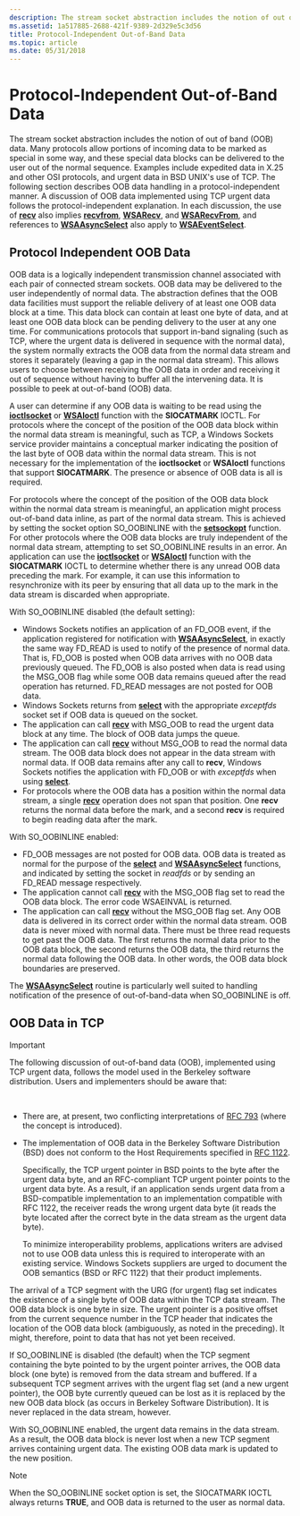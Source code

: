 ```yaml
---
description: The stream socket abstraction includes the notion of out of band (OOB) data.
ms.assetid: 1a517885-2688-421f-9389-2d329e5c3d56
title: Protocol-Independent Out-of-Band Data
ms.topic: article
ms.date: 05/31/2018
---
```


# Protocol-Independent Out-of-Band Data

The stream socket abstraction includes the notion of out of band (OOB) data. Many protocols allow portions of incoming data to be marked as special in some way, and these special data blocks can be delivered to the user out of the normal sequence. Examples include expedited data in X.25 and other OSI protocols, and urgent data in BSD UNIX's use of TCP. The following section describes OOB data handling in a protocol-independent manner. A discussion of OOB data implemented using TCP urgent data follows the protocol-independent explanation. In each discussion, the use of [**recv**](/windows/desktop/api/winsock/nf-winsock-recv) also implies [**recvfrom**](/windows/desktop/api/winsock/nf-winsock-recvfrom), [**WSARecv**](/windows/desktop/api/Winsock2/nf-winsock2-wsarecv), and [**WSARecvFrom**](/windows/desktop/api/Winsock2/nf-winsock2-wsarecvfrom), and references to [**WSAAsyncSelect**](/windows/desktop/api/winsock/nf-winsock-wsaasyncselect) also apply to [**WSAEventSelect**](/windows/desktop/api/Winsock2/nf-winsock2-wsaeventselect).

## Protocol Independent OOB Data

OOB data is a logically independent transmission channel associated with each pair of connected stream sockets. OOB data may be delivered to the user independently of normal data. The abstraction defines that the OOB data facilities must support the reliable delivery of at least one OOB data block at a time. This data block can contain at least one byte of data, and at least one OOB data block can be pending delivery to the user at any one time. For communications protocols that support in-band signaling (such as TCP, where the urgent data is delivered in sequence with the normal data), the system normally extracts the OOB data from the normal data stream and stores it separately (leaving a gap in the normal data stream). This allows users to choose between receiving the OOB data in order and receiving it out of sequence without having to buffer all the intervening data. It is possible to peek at out-of-band (OOB) data.

A user can determine if any OOB data is waiting to be read using the [**ioctlsocket**](/windows/desktop/api/winsock/nf-winsock-ioctlsocket) or [**WSAIoctl**](/windows/desktop/api/Winsock2/nf-winsock2-wsaioctl) function with the **SIOCATMARK** IOCTL. For protocols where the concept of the position of the OOB data block within the normal data stream is meaningful, such as TCP, a Windows Sockets service provider maintains a conceptual marker indicating the position of the last byte of OOB data within the normal data stream. This is not necessary for the implementation of the **ioctlsocket** or **WSAIoctl** functions that support **SIOCATMARK**. The presence or absence of OOB data is all is required.

For protocols where the concept of the position of the OOB data block within the normal data stream is meaningful, an application might process out-of-band data inline, as part of the normal data stream. This is achieved by setting the socket option SO\_OOBINLINE with the [**setsockopt**](/windows/desktop/api/winsock/nf-winsock-setsockopt) function. For other protocols where the OOB data blocks are truly independent of the normal data stream, attempting to set SO\_OOBINLINE results in an error. An application can use the [**ioctlsocket**](/windows/desktop/api/winsock/nf-winsock-ioctlsocket) or [**WSAIoctl**](/windows/desktop/api/Winsock2/nf-winsock2-wsaioctl) function with the **SIOCATMARK** IOCTL to determine whether there is any unread OOB data preceding the mark. For example, it can use this information to resynchronize with its peer by ensuring that all data up to the mark in the data stream is discarded when appropriate.

With SO\_OOBINLINE disabled (the default setting):

-   Windows Sockets notifies an application of an FD\_OOB event, if the application registered for notification with [**WSAAsyncSelect**](/windows/desktop/api/winsock/nf-winsock-wsaasyncselect), in exactly the same way FD\_READ is used to notify of the presence of normal data. That is, FD\_OOB is posted when OOB data arrives with no OOB data previously queued. The FD\_OOB is also posted when data is read using the MSG\_OOB flag while some OOB data remains queued after the read operation has returned. FD\_READ messages are not posted for OOB data.
-   Windows Sockets returns from [**select**](/windows/desktop/api/Winsock2/nf-winsock2-select) with the appropriate *exceptfds* socket set if OOB data is queued on the socket.
-   The application can call [**recv**](/windows/desktop/api/winsock/nf-winsock-recv) with MSG\_OOB to read the urgent data block at any time. The block of OOB data jumps the queue.
-   The application can call [**recv**](/windows/desktop/api/winsock/nf-winsock-recv) without MSG\_OOB to read the normal data stream. The OOB data block does not appear in the data stream with normal data. If OOB data remains after any call to **recv**, Windows Sockets notifies the application with FD\_OOB or with *exceptfds* when using [**select**](/windows/desktop/api/Winsock2/nf-winsock2-select).
-   For protocols where the OOB data has a position within the normal data stream, a single [**recv**](/windows/desktop/api/winsock/nf-winsock-recv) operation does not span that position. One **recv** returns the normal data before the mark, and a second **recv** is required to begin reading data after the mark.

With SO\_OOBINLINE enabled:

-   FD\_OOB messages are not posted for OOB data. OOB data is treated as normal for the purpose of the [**select**](/windows/desktop/api/Winsock2/nf-winsock2-select) and [**WSAAsyncSelect**](/windows/desktop/api/winsock/nf-winsock-wsaasyncselect) functions, and indicated by setting the socket in *readfds* or by sending an FD\_READ message respectively.
-   The application cannot call [**recv**](/windows/desktop/api/winsock/nf-winsock-recv) with the MSG\_OOB flag set to read the OOB data block. The error code WSAEINVAL is returned.
-   The application can call [**recv**](/windows/desktop/api/winsock/nf-winsock-recv) without the MSG\_OOB flag set. Any OOB data is delivered in its correct order within the normal data stream. OOB data is never mixed with normal data. There must be three read requests to get past the OOB data. The first returns the normal data prior to the OOB data block, the second returns the OOB data, the third returns the normal data following the OOB data. In other words, the OOB data block boundaries are preserved.

The [**WSAAsyncSelect**](/windows/desktop/api/winsock/nf-winsock-wsaasyncselect) routine is particularly well suited to handling notification of the presence of out-of-band-data when SO\_OOBINLINE is off.

## OOB Data in TCP

> [!IMPORTANT]
> The following discussion of out-of-band data (OOB), implemented using TCP urgent data, follows the model used in the Berkeley software distribution. Users and implementers should be aware that:

 

-   There are, at present, two conflicting interpretations of [RFC 793](https://www.ietf.org/rfc/rfc793.txt) (where the concept is introduced).
-   The implementation of OOB data in the Berkeley Software Distribution (BSD) does not conform to the Host Requirements specified in [RFC 1122](https://www.ietf.org/rfc/rfc1122.txt).

    Specifically, the TCP urgent pointer in BSD points to the byte after the urgent data byte, and an RFC-compliant TCP urgent pointer points to the urgent data byte. As a result, if an application sends urgent data from a BSD-compatible implementation to an implementation compatible with RFC 1122, the receiver reads the wrong urgent data byte (it reads the byte located after the correct byte in the data stream as the urgent data byte).

    To minimize interoperability problems, applications writers are advised not to use OOB data unless this is required to interoperate with an existing service. Windows Sockets suppliers are urged to document the OOB semantics (BSD or RFC 1122) that their product implements.

The arrival of a TCP segment with the URG (for urgent) flag set indicates the existence of a single byte of OOB data within the TCP data stream. The OOB data block is one byte in size. The urgent pointer is a positive offset from the current sequence number in the TCP header that indicates the location of the OOB data block (ambiguously, as noted in the preceding). It might, therefore, point to data that has not yet been received.

If SO\_OOBINLINE is disabled (the default) when the TCP segment containing the byte pointed to by the urgent pointer arrives, the OOB data block (one byte) is removed from the data stream and buffered. If a subsequent TCP segment arrives with the urgent flag set (and a new urgent pointer), the OOB byte currently queued can be lost as it is replaced by the new OOB data block (as occurs in Berkeley Software Distribution). It is never replaced in the data stream, however.

With SO\_OOBINLINE enabled, the urgent data remains in the data stream. As a result, the OOB data block is never lost when a new TCP segment arrives containing urgent data. The existing OOB data mark is updated to the new position.

> [!Note]  
> When the SO\_OOBINLINE socket option is set, the SIOCATMARK IOCTL always returns **TRUE**, and OOB data is returned to the user as normal data.

 

 

 




